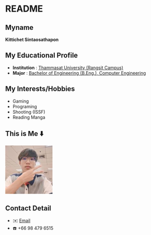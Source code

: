 # **README**
## Myname

**Kittichet Sintaosathapon**

##  My Educational Profile

*  **Institution** : [Thammasat University (Rangsit Campus)](https://tu.ac.th/about)
*  **Major** : [Bachelor of Engineering (B.Eng.), Computer Engineering](https://ece.engr.tu.ac.th)

##  My Interests/Hobbies
*  Gaming
*  Programing
*  Shooting (ISSF)
*  Reading Manga

##  This is Me ⬇️
![](Photo_resource/Mypicture.jpg)

##  Contact Detail
* ✉️ [Email](kittichet.sin@dome.tu.ac.th)
* ☎️ +66 98 479 6515